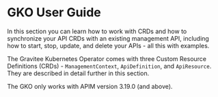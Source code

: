 # GKO User Guide

In this section you can learn how to work with CRDs and how to synchronize your API CRDs with an existing management API, including how to start, stop, update, and delete your APIs - all this with examples.

The Gravitee Kubernetes Operator comes with three Custom Resource Definitions (CRDs) - `ManagementContext`, `ApiDefinition`, and `ApiResource`. They are described in detail further in this section.

The GKO only works with APIM version 3.19.0 (and above).
